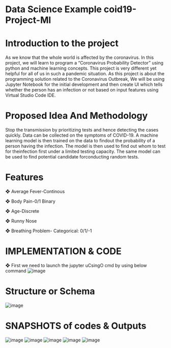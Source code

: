# Data Science Example coid19-Project-Ml

# Introduction to the project
As we know that the whole world is affected by the
coronavirus. In this project, we will learn to program a
“Coronavirus Probability Detector” using python and machine
learning concepts. This project is very different yet helpful for
all of us in such a pandemic situation. As this project is about
the programming solution related to the Coronavirus
Outbreak, We will be using Jupyter Notebook for the initial
development and then create UI which tells whether the
person has an infection or not based on input features
using Virtual Studio Code IDE.

# Proposed Idea And Methodology
Stop the transmission by prioritizing tests and hence detecting
the cases quickly.
 Data can be collected on the symptoms of COVID-19. 
 A machine learning model is then trained on the data to findout the probability of a person having the infection. 
 The model is then used to find out whom to test for theinfection first under a limited testing capacity.
The same model can be used to find potential candidate forconducting random tests.

#  Features
❖ Average Fever-Continous 

❖ Body Pain-0/1 Binary 

❖ Age-Discrete 

❖ Runny Nose 

❖ Breathing Problem- Categorical: 0/1/-1

# IMPLEMENTATION & CODE
❖ First we need to launch the jupyter uCsingO cmd by using  below command
![image](https://user-images.githubusercontent.com/66898452/228550633-323f5433-6850-43c3-89ab-8973a62ed332.png)

# Structure or Schema
![image](https://user-images.githubusercontent.com/66898452/228551087-6dc9f8eb-c4aa-4606-b1ec-01a5061b2e75.png)

# SNAPSHOTS of codes & Outputs 
![image](https://user-images.githubusercontent.com/66898452/228551307-8cfe9cd7-9aa9-4214-8c09-3297bad506b1.png)
![image](https://user-images.githubusercontent.com/66898452/228551480-1dad89a7-41fe-4d10-ac31-844a08b8882c.png)
![image](https://user-images.githubusercontent.com/66898452/228551898-679b1d91-e5a7-430c-98af-4c69fe582ccb.png)
![image](https://user-images.githubusercontent.com/66898452/228552060-c77537fd-3e59-41d7-a8cc-3e01cdcecc77.png)
![image](https://user-images.githubusercontent.com/66898452/228552232-37063574-30f2-45e9-8587-ec6b456ae4c4.png)


